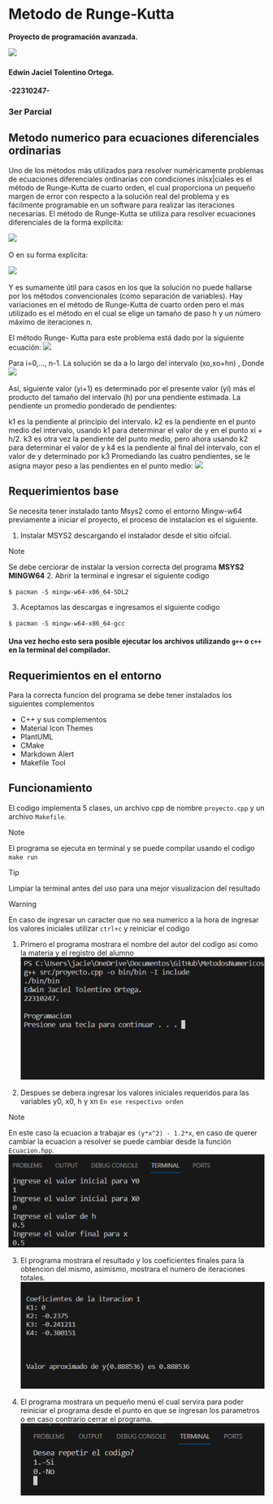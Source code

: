 # **Metodo de Runge-Kutta**
**Proyecto de programación avanzada.**  

![](https://seeklogo.com/images/C/ceti-logo-B1B0689A50-seeklogo.com.png)

#### Edwin Jaciel Tolentino Ortega.
#### -22310247-

### 3er Parcial

## Metodo numerico para ecuaciones diferenciales ordinarias
Uno de los métodos más utilizados para resolver numéricamente problemas de ecuaciones diferenciales ordinarias con condiciones inisx|ciales es el método de Runge-Kutta de cuarto orden, el cual proporciona un pequeño margen de error con respecto a la solución real del problema y es fácilmente programable en un software para realizar las iteraciones necesarias.
El método de Runge-Kutta se utiliza para resolver ecuaciones diferenciales de la forma explícita:

![](https://esimecuanalisisnumerico.files.wordpress.com/2014/05/17.png)

O en su forma explícita:

![](https://esimecuanalisisnumerico.files.wordpress.com/2014/05/23.png)

Y es sumamente útil para casos en los que la solución no puede hallarse por los métodos convencionales (como separación de variables). Hay variaciones en el método de Runge-Kutta de cuarto orden pero el más utilizado es el método en el cual se elige un tamaño de paso h y un número máximo de iteraciones n.

El método Runge- Kutta para este problema está dado por la siguiente ecuación:
![](https://esimecuanalisisnumerico.files.wordpress.com/2014/05/32.png)

Para i=0,…, n-1. La solución se da a lo largo del intervalo (xo,xo+hn) , Donde
![](https://esimecuanalisisnumerico.files.wordpress.com/2014/05/43.png)

Así, siguiente valor (yi+1) es determinado por el presente valor (yi) más el producto del tamaño del intervalo (h) por una pendiente estimada. La pendiente un promedio ponderado de pendientes:

k1 es la pendiente al principio del intervalo.
k2 es la pendiente en el punto medio del intervalo, usando k1 para determinar el valor de y en el punto xi + h/2.
k3 es otra vez la pendiente del punto medio, pero ahora usando k2 para determinar el valor de y
k4 es la pendiente al final del intervalo, con el valor de y determinado por k3
Promediando las cuatro pendientes, se le asigna mayor peso a las pendientes en el punto medio:
![](https://esimecuanalisisnumerico.files.wordpress.com/2014/05/52.png)

## **Requerimientos base**
Se necesita tener instalado tanto Msys2 como el entorno Mingw-w64 previamente a iniciar el proyecto, el proceso de instalacion es el siguiente.

1. Instalar MSYS2 descargando el instalador desde el sitio oifcial.
 >[!NOTE]
 Se debe cerciorar de instalar la version correcta del programa **MSYS2 MINGW64**
2. Abrir la terminal e ingresar el siguiente codigo

 `$ pacman -S mingw-w64-x86_64-SDL2`

3. Aceptamos las descargas e ingresamos el siguiente codigo

`$ pacman -S mingw-w64-x86_64-gcc`

#### Una vez hecho esto sera posible ejecutar los archivos utilizando `g++` o `c++` en la terminal del compilador.
## Requerimientos en el entorno
Para la correcta funcion del programa se debe tener instalados los siguientes complementos
- C++ y sus complementos
- Material Icon Themes
- PlantUML
- CMake
- Markdown Alert
- Makefile Tool




## **Funcionamiento**

El codigo implementa 5 clases, un archivo cpp de nombre `proyecto.cpp` y un archivo `Makefile`.

> [!NOTE]
El programa se ejecuta en terminal y se puede compilar usando el codigo `make run `

>[!TIP]
Limpiar la terminal antes del uso para una mejor visualizacion del resultado

>[!WARNING]
En caso de ingresar un caracter que no sea numerico a la hora de ingresar los valores iniciales utilizar `ctrl+c` y reiniciar el codigo

1. Primero el programa mostrara el nombre del autor del codigo asi como la materia y el registro del alumno
![](/assets/images/Captura%20de%20pantalla%202023-12-04%20175349.png)

2. Despues se debera ingresar los valores iniciales requeridos para las variables y0, x0, h y xn `En ese respectivo orden`
>[!NOTE]
En este caso la ecuacion a trabajar es `(y*x^2) - 1.2*x`, en caso de querer cambiar la ecuacion a resolver se puede cambiar desde la función `Ecuacion.hpp`.
![](/assets/images/Captura%20de%20pantalla%202023-12-04%20175416.png)

3. El programa mostrara el resultado y los coeficientes finales para la obtencion del mismo, asimismo, mostrara el numero de iteraciones totales.
![](/assets/images/Captura%20de%20pantalla%202023-12-04%20181440.png)

4. El programa mostrara un pequeño menú el cual servira para poder reiniciar el programa desde el punto en que se ingresan los parametros o en caso contrario cerrar el programa.
![](/assets/images/Captura%20de%20pantalla%202023-12-04%20175427.png)

